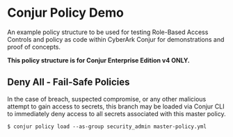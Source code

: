 # Conjur Policy Demo

An example policy structure to be used for testing Role-Based Access Controls and policy as code within CyberArk Conjur for demonstrations and proof of concepts.

**This policy structure is for Conjur Enterprise Edition v4 ONLY.**

## Deny All - Fail-Safe Policies

In the case of breach, suspected compromise, or any other malicious attempt to gain access to secrets, this branch may be loaded via Conjur CLI to immediately deny access to all secrets associated with this master policy.

`$ conjur policy load --as-group security_admin master-policy.yml`